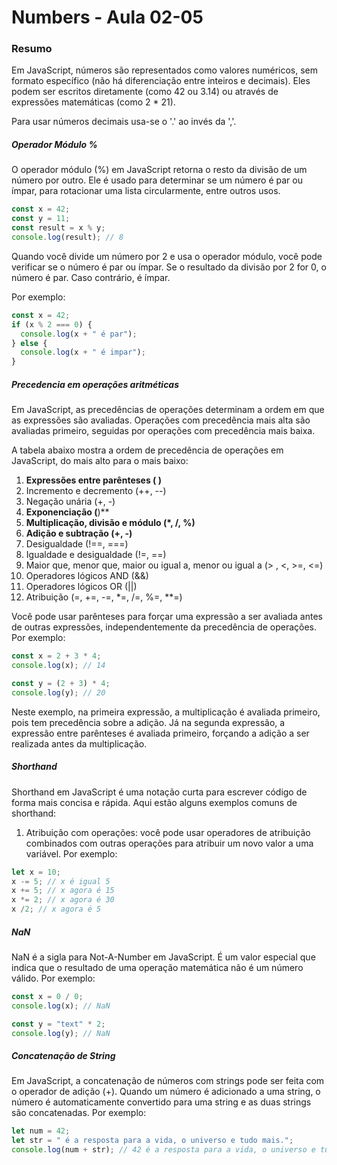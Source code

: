 <!--
Antes de publicar a issue, lembre-se de clicar na aba "Preview", para visualizar se a formatação está correta =)
-->

<!-- Escreva/insira as imagens após essa linha -->

# Numbers - Aula 02-05

### Resumo

Em JavaScript, números são representados como valores numéricos, sem formato específico (não há diferenciação entre inteiros e decimais). Eles podem ser escritos diretamente (como 42 ou 3.14) ou através de expressões matemáticas (como 2 * 21).

Para usar números decimais usa-se o '.' ao invés da ','.

##### Operador Módulo %

O operador módulo (%) em JavaScript retorna o resto da divisão de um número por outro. Ele é usado para determinar se um número é par ou ímpar, para rotacionar uma lista circularmente, entre outros usos.

```javascript
const x = 42;
const y = 11;
const result = x % y;
console.log(result); // 8
```

Quando você divide um número por 2 e usa o operador módulo, você pode verificar se o número é par ou ímpar. Se o resultado da divisão por 2 for 0, o número é par. Caso contrário, é ímpar.

Por exemplo:

```javascript
const x = 42;
if (x % 2 === 0) {
  console.log(x + " é par");
} else {
  console.log(x + " é impar");
}
```

##### Precedencia em operações aritméticas

Em JavaScript, as precedências de operações determinam a ordem em que as expressões são avaliadas. Operações com precedência mais alta são avaliadas primeiro, seguidas por operações com precedência mais baixa.

A tabela abaixo mostra a ordem de precedência de operações em JavaScript, do mais alto para o mais baixo:

1. **Expressões entre parênteses ( )**
2. Incremento e decremento (++, --)
3. Negação unária (+, -)
4. **Exponenciação (**)**
5. **Multiplicação, divisão e módulo (*, /, %)**
6. **Adição e subtração (+, -)**
7. Desigualdade (!==, ===)
8. Igualdade e desigualdade (!=, ==)
9. Maior que, menor que, maior ou igual a, menor ou igual a (> , <, >=, <=)
10. Operadores lógicos AND (&&)
11. Operadores lógicos OR (||)
12. Atribuição (=, +=, -=, *=, /=, %=, **=)

Você pode usar parênteses para forçar uma expressão a ser avaliada antes de outras expressões, independentemente da precedência de operações. Por exemplo:

```javascript
const x = 2 + 3 * 4;
console.log(x); // 14

const y = (2 + 3) * 4;
console.log(y); // 20
```

Neste exemplo, na primeira expressão, a multiplicação é avaliada primeiro, pois tem precedência sobre a adição. Já na segunda expressão, a expressão entre parênteses é avaliada primeiro, forçando a adição a ser realizada antes da multiplicação.

##### Shorthand

Shorthand em JavaScript é uma notação curta para escrever código de forma mais concisa e rápida. Aqui estão alguns exemplos comuns de shorthand:

1. Atribuição com operações: você pode usar operadores de atribuição combinados com outras operações para atribuir um novo valor a uma variável. Por exemplo:

```javascript
let x = 10;
x -= 5; // x é igual 5
x += 5; // x agora é 15
x *= 2; // x agora é 30
x /2; // x agora é 5
```

##### NaN

NaN é a sigla para Not-A-Number em JavaScript. É um valor especial que indica que o resultado de uma operação matemática não é um número válido. Por exemplo:

```javascript
const x = 0 / 0;
console.log(x); // NaN

const y = "text" * 2;
console.log(y); // NaN
```

##### Concatenação de String

Em JavaScript, a concatenação de números com strings pode ser feita com o operador de adição (+). Quando um número é adicionado a uma string, o número é automaticamente convertido para uma string e as duas strings são concatenadas. Por exemplo:

```javascript
let num = 42;
let str = " é a resposta para a vida, o universo e tudo mais.";
console.log(num + str); // 42 é a resposta para a vida, o universo e tudo mais.
```
